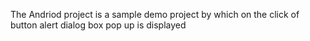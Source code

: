 The Andriod project is a sample demo project by which on the click of button alert dialog box pop up is displayed
